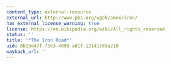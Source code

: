 ```yaml
---
content_type: external-resource
external_url: http://www.pbs.org/wgbh/amex/iron/
has_external_license_warning: true
license: https://en.wikipedia.org/wiki/All_rights_reserved
status: ''
title: '*The Iron Road*'
uid: 8b13e47f-f3e3-409d-ad1f-12141c65a210
wayback_url: ''
---
```

